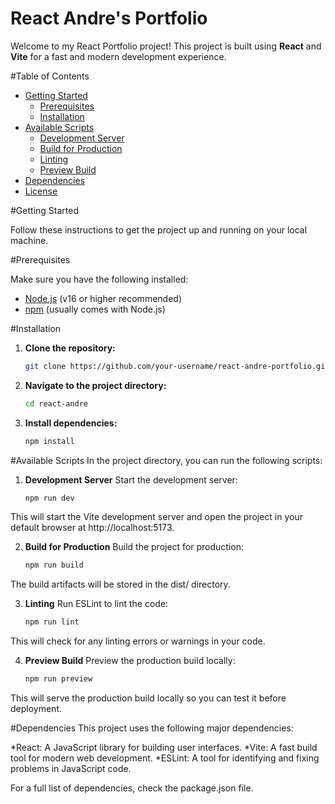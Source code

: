 # React Andre's Portfolio

Welcome to my React Portfolio project! This project is built using **React** and **Vite** for a fast and modern development experience.

#Table of Contents

- [Getting Started](#getting-started)
  - [Prerequisites](#prerequisites)
  - [Installation](#installation)
- [Available Scripts](#available-scripts)
  - [Development Server](#development-server)
  - [Build for Production](#build-for-production)
  - [Linting](#linting)
  - [Preview Build](#preview-build)
- [Dependencies](#dependencies)
- [License](#license)

#Getting Started

Follow these instructions to get the project up and running on your local machine.

#Prerequisites

Make sure you have the following installed:

- [Node.js](https://nodejs.org/) (v16 or higher recommended)
- [npm](https://www.npmjs.com/) (usually comes with Node.js)

#Installation

1. **Clone the repository:**

   ```bash
   git clone https://github.com/your-username/react-andre-portfolio.git

2. **Navigate to the project directory:**

   ```bash
   cd react-andre
   
3. **Install dependencies:**

   ```bash
   npm install

#Available Scripts
In the project directory, you can run the following scripts:

1. **Development Server**
Start the development server:

   ```bash  
   npm run dev

This will start the Vite development server and open the project in your default browser at http://localhost:5173.

2. **Build for Production**
Build the project for production:

   ```bash  
   npm run build

The build artifacts will be stored in the dist/ directory.

3. **Linting**
Run ESLint to lint the code:

   ```bash  
   npm run lint
This will check for any linting errors or warnings in your code.

4. **Preview Build**
Preview the production build locally:

   ```bash  
   npm run preview

This will serve the production build locally so you can test it before deployment.

#Dependencies
This project uses the following major dependencies:

*React: A JavaScript library for building user interfaces.
*Vite: A fast build tool for modern web development.
*ESLint: A tool for identifying and fixing problems in JavaScript code.

For a full list of dependencies, check the package.json file.

